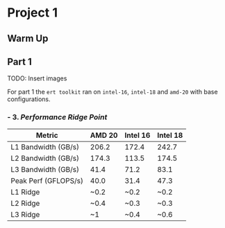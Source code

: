 # Project 1

## Warm Up

## Part 1
TODO: Insert images

For part 1 the `ert toolkit` ran on `intel-16`, `intel-18` and `amd-20` with base configurations.

### - 3. _Performance Ridge Point_

| Metric               | AMD 20 | Intel 16 | Intel 18 |
| ---                  | ---    | ---      | ---      |
| L1 Bandwidth (GB/s)  | 206.2  | 172.4    | 242.7    |
| L2 Bandwidth (GB/s)  | 174.3  | 113.5    | 174.5    |
| L3 Bandwidth (GB/s)  | 41.4   | 71.2     | 83.1     |
| Peak Perf (GFLOPS/s) | 40.0   | 31.4     | 47.3     |
| L1 Ridge             | ~0.2   | ~0.2     | ~0.2     |
| L2 Ridge             | ~0.4   | ~0.3     | ~0.3     |
| L3 Ridge             | ~1     | ~0.4     | ~0.6     |

